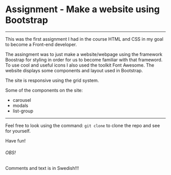 # Assignment - Make a website using Bootstrap
---------------------------------------------------------------

This was the first assignment I had in the course HTML and CSS in my goal to become a Front-end developer.

The assingment was to just make a website/webpage using the framework Boostrap for styling in order for us to become familiar with that frameword. To use cool and useful icons I also used the toolkit Font Awesome.
The website displays some components and layout used in Bootstrap.

The site is responsive using the grid system.
 
Some of the components on the site:
- carousel
- modals
- list-group


---------------------------------------------------------------

Feel free to look using the command: `git clone` to clone the repo and see for yourself.

Have fun! 

###### OBS! 
Comments and text is in Swedish!!!

